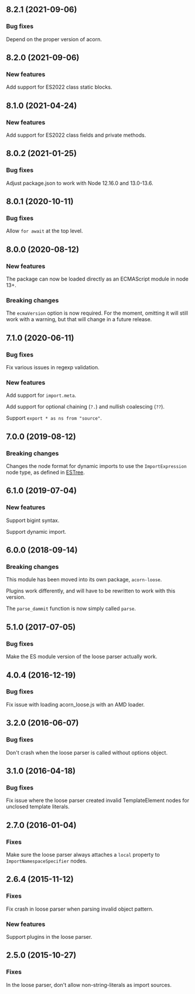 ## 8.2.1 (2021-09-06)

### Bug fixes

Depend on the proper version of acorn.

## 8.2.0 (2021-09-06)

### New features

Add support for ES2022 class static blocks.

## 8.1.0 (2021-04-24)

### New features

Add support for ES2022 class fields and private methods.

## 8.0.2 (2021-01-25)

### Bug fixes

Adjust package.json to work with Node 12.16.0 and 13.0-13.6.

## 8.0.1 (2020-10-11)

### Bug fixes

Allow `for await` at the top level.

## 8.0.0 (2020-08-12)

### New features

The package can now be loaded directly as an ECMAScript module in node 13+.

### Breaking changes

The `ecmaVersion` option is now required. For the moment, omitting it will still work with a warning, but that will change in a future release.

## 7.1.0 (2020-06-11)

### Bug fixes

Fix various issues in regexp validation.

### New features

Add support for `import.meta`.

Add support for optional chaining (`?.`) and nullish coalescing (`??`).

Support `export * as ns from "source"`.

## 7.0.0 (2019-08-12)

### Breaking changes

Changes the node format for dynamic imports to use the `ImportExpression` node type, as defined in [ESTree](https://github.com/estree/estree/blob/master/es2020.md#importexpression).

## 6.1.0 (2019-07-04)

### New features

Support bigint syntax.

Support dynamic import.

## 6.0.0 (2018-09-14)

### Breaking changes

This module has been moved into its own package, `acorn-loose`.

Plugins work differently, and will have to be rewritten to work with this version.

The `parse_dammit` function is now simply called `parse`.

## 5.1.0 (2017-07-05)

### Bug fixes

Make the ES module version of the loose parser actually work.

## 4.0.4 (2016-12-19)

### Bug fixes

Fix issue with loading acorn_loose.js with an AMD loader.

## 3.2.0 (2016-06-07)

### Bug fixes

Don't crash when the loose parser is called without options object.

## 3.1.0 (2016-04-18)

### Bug fixes

Fix issue where the loose parser created invalid TemplateElement nodes for unclosed template literals.

## 2.7.0 (2016-01-04)

### Fixes

Make sure the loose parser always attaches a `local` property to `ImportNamespaceSpecifier` nodes.

## 2.6.4 (2015-11-12)

### Fixes

Fix crash in loose parser when parsing invalid object pattern.

### New features

Support plugins in the loose parser.

## 2.5.0 (2015-10-27)

### Fixes

In the loose parser, don't allow non-string-literals as import sources.
